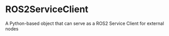 # ROS2ServiceClient
A Python-based object that can serve as a ROS2 Service Client for external nodes
